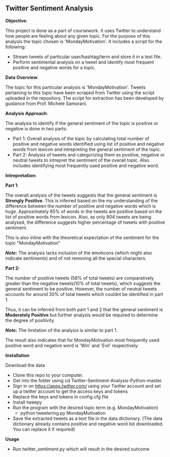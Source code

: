 
## Twitter Sentiment Analysis

__Objective__:

This project is done as a part of coursework. It uses Twitter to understand how people are feeling about any given topic. For the purpose of this analysis the topic chosen is 'MondayMotivation'. It includes a script for the following:
* Stream tweets of particular user/hashtag/term and store it in a text file.
* Perform sentimental analysis on a tweet and identify most frequent positive and negative words for a topic.

__Data Overview__:

The topic for this particular analysis is 'MondayMotivation'. Tweets pertaining to this topic have been scraped from Twitter using the script uploaded in the repository. The script for extraction has been developed by guidance from Prof. Michele Samorani.

__Analysis Approach__:

The analysis to identify if the general sentiment of the topic is positive or negative is done in two parts:
* Part 1: Overall analysis of the topic by calculating total number of positive and negative words identified using list of positive and negative words from lexicon and intrepreting the general sentiment of the topic.
* Part 2: Analysis of tweets and categorizing them as positive, negative or neutral tweets to intrepret the sentiment of the overall topic. Also includes identifying most frequently used positive and negative word.

__Intrepretation:__

__Part 1__:

The overall analysis of the tweets suggests that the general sentiment is __Strongly Positive__. This is inferred based on the my understanding of the difference between the number of positive and negative words which is huge. Approximately 85% of words in the tweets are positive based on the list of positive words from lexicon. Also, as only 904 tweets are being analysed, the difference suggests higher percentage of tweets with positive sentiment.

This is also inline with the theoretical expectation of the sentiment for the topic "MondayMotivation"

___Note:___ The analysis lacks inclusion of the emoticons (which might also indicate sentiments) and of not removing all the special characters.</i></li></ul>

<b>Part 2:</b>

The number of positive tweets (58% of total tweets) are comparatively greater than the negative tweets(10% of total tweets), which suggests the general sentiment to be positive. However, the number of neutral tweets accounts for around 30% of total tweets which couldnt be identified in part 1.

Thus, it can be inferred from both part 1 and 2 that the general sentiment is <b>Moderately Positive</b> but further analysis would be required to determine the degree of positivity.

___Note:___ The limitation of the analysis is similar to part 1.

The result also indicates that for MondayMotivation most frequently used positive word and negative word is 'Win' and 'Evil' respectively.

__Installation__

Download the data

* Clone this repo to your computer.
* Get into the folder using cd Twitter-Sentiment-Analysis-Python-master.
* Sign in on https://apps.twitter.com/ using your Twitter account and set up a twitter account to get the access keys and           tokens
* Replace the keys and tokens in config.cfg file
* Install tweepy 
* Run the program with the desired topic term (e.g. MondayMotivation)
    - python tweetering.py MondayMotivation
* Save the extracted tweets as a text file in the data dictionary. (The data dictionary already contains positive and negative word list downloaded. You can replace it if required)

__Usage__

* Run twitter_sentiment.py which will result in the desired outcome

